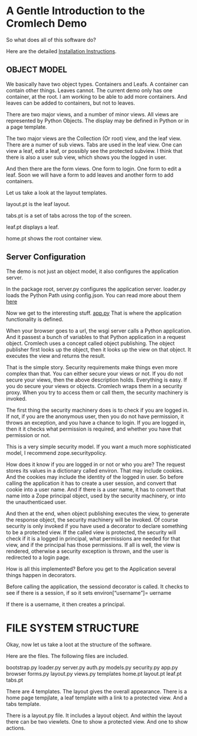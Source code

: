 A Gentle Introduction to the Cromlech Demo
================

So what does all of this software do?

Here are the detailed [Installation Instructions](./INSTALL.md).

OBJECT MODEL
------------

We basically have two object types.  Containers and Leafs.  A container can
contain other things.  Leaves cannot.  The current demo only has one
container, at the root.  I am working to be able to add more containers.
And leaves can be added to containers, but not to leaves.

There are two major views, and a number of minor views.  All views
are represented by Python Objects.  The display
may be defined in Python or in a
page template.

The two major views are the Collection (Or root) view, and the leaf view.
There are a numer of sub views. Tabs are used in the leaf view.  One can
view a leaf, edit a leaf, or possibly see the protected subview. I think
that there is also a user sub view, which shows you the logged in user. 

And then there are the form views.  One form to login.  One form to edit a
leaf.  Soon we will have a form to add leaves and another form to
add containers. 

Let us take a look at the layout templates.  

layout.pt is the leaf  layout.

tabs.pt is a set of tabs across the top of the screen.

leaf.pt displays a leaf. 

home.pt shows the root container view. 

Server Configuration
-------------------

The demo is not just an object model, it also
configures the application server. 

In the package root, server.py configures the application server.  loader.py
loads the Python Path using config.json.  You can read more about them
[here](./server.md)

Now we get to the interesting stuff. [app.py](../src/cromdemo/src/cromdemo/app.py)  That is where the application functionality
is defined.


When your browser goes
to a url, the wsgi server calls a Python application.  And it passest a
bunch of variables to that Python application in a request object.
Cromlech uses a concept called object publishing.  The
object publisher first looks up the object,
then it looks up the view on that object.
It executes the view and returns the result.

That is the simple story.  Security requirements make things even more
complex than that. You can either secure your views or not.  If you do not
secure your views, then the above description holds.  Everything is easy.
If you do secure your views or objects.  Cromlech wraps them in a security
proxy.  When you try to access them or call them, the security machinery
is invoked.

The first thing the security machinery does is to check if you are logged in.
If not, if you are the anonymous user, then you do not have permission, it
throws an exception, and you have a chance to login. If you are logged in,
then it it checks what permission is required, and whether you have that
permission or not.

This is a very simple security model.  If you want a much more sophisticated
model, I recommend zope.securitypolicy.


How does it know if you are logged in or not or who you are?
The request stores its values in a dictionary called
environ. That may include cookies.  And the cookies may include the
identity of the logged in user.  So before calling the application it has
to create a user session, and convert that cookie into a user name.  And
if there is a user name, it has to convert that name into a Zope principal
object, used by the security machinery, or into the unauthenticaed user.

And then at the end, when object publishing executes the view, to generate
the response object,  the security machinery will be
invoked.  Of course security is only invoked if you have used a decorator
to declare something to be a protected view.
If the called view is protected, the security will check if it is a logged
in principal,  what permissions are needed for
that view, and  if the principal has those permissions.  If all is
well, the view is rendered,  otherwise a security exception is thrown,
and the user is
redirected to a login page.

How is all this implemented?
Before you get to the Application several things happen in decorators.

Before calling the application, the sessiond decorator is called.  It checks
to see if there is a session, if so it sets
environ[“username”]= uername

If there is a username, it then creates a principal.

FILE SYSTEM STRUCTURE
====================
Okay, now let us take a loot at the structure of the software.

Here are the files.
The following files are included.

bootstrap.py
loader.py
server.py
          auth.py
          models.py
          security.py
          app.py
          browser
             forms.py
             layout.py
             views.py
             templates
                home.pt
                layout.pt
                leaf.pt
                tabs.pt

There are 4 templates. The layout gives the overall appearance.  There is a
home page tempjlate, a leaf template  with a link to a protected view.
And a tabs template.

There is a layout.py file.  It includes a layout object.  And within the
layout there can be two viewlets.  One to show a protected view.
And one to show actions. 
